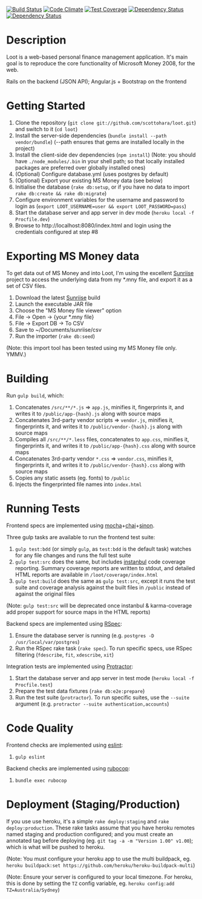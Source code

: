[![Build Status](https://travis-ci.org/scottohara/loot.svg)](https://travis-ci.org/scottohara/loot)
[![Code Climate](https://codeclimate.com/github/scottohara/loot/badges/gpa.svg)](https://codeclimate.com/github/scottohara/loot)
[![Test Coverage](https://codeclimate.com/github/scottohara/loot/badges/coverage.svg)](https://codeclimate.com/github/scottohara/loot)
[![Dependency Status](https://www.versioneye.com/user/projects/549d100c6b1b81d9a4000925/badge.svg?style=flat)](https://www.versioneye.com/user/projects/549d100c6b1b81d9a4000925)
[![Dependency Status](https://www.versioneye.com/user/projects/549d12836b1b81202d0005dc/badge.svg?style=flat)](https://www.versioneye.com/user/projects/549d12836b1b81202d0005dc)

Description
===========
Loot is a web-based personal finance management application.
It's main goal is to reproduce the core functionality of Microsoft Money 2008, for the web.

Rails on the backend (JSON API); Angular.js + Bootstrap on the frontend

Getting Started
===============
1. Clone the repository (`git clone git://github.com/scottohara/loot.git`) and switch to it (`cd loot`)
2. Install the server-side dependencies (`bundle install --path vendor/bundle`) (--path ensures that gems are installed locally in the project)
3. Install the client-side dev dependencies (`npm install`) (Note: you should have `./node_modules/.bin` in your shell path; so that locally installed packages are preferred over globally installed ones)
4. (Optional) Configure database.yml (uses postgres by default)
5. (Optional) Export your existing MS Money data (see below)
6. Initialise the database (`rake db:setup`, or if you have no data to import `rake db:create && rake db:migrate`)
7. Configure environment variables for the username and password to login as (`export LOOT_USERNAME=user && export LOOT_PASSWORD=pass`)
8. Start the database server and app server in dev mode (`heroku local -f Procfile.dev`)
9. Browse to http://localhost:8080/index.html and login using the credentials configured at step #8

Exporting MS Money data
=======================
To get data out of MS Money and into Loot, I'm using the excellent [Sunriise](http://sourceforge.net/projects/sunriise/) project to access the underlying data from my \*.mny file, and export it as a set of CSV files.

1. Download the latest [Sunriise](http://sourceforge.net/projects/sunriise/) build
2. Launch the executable JAR file
3. Choose the "MS Money file viewer" option
4. File -> Open -> {your *.mny file}
5. File -> Export DB -> To CSV
6. Save to ~/Documents/sunriise/csv
7. Run the importer (`rake db:seed`)

(Note: this import tool has been tested using my MS Money file only. YMMV.)

Building
========
Run `gulp build`, which:

1. Concatenates `/src/**/*.js` => `app.js`, minifies it, fingerprints it, and writes it to `/public/app-{hash}.js` along with source maps
2. Concatenates 3rd-party vendor scripts => `vendor.js`, minifies it, fingerprints it, and writes it to `/public/vendor-{hash}.js` along with source maps
3. Compiles all `/src/**/*.less` files, concatenates to `app.css`, minifies it, fingerprints it, and writes it to `/public/app-{hash}.css` along with source maps
4. Concatenates 3rd-party vendor `*.css` => `vendor.css`, minifies it, fingerprints it, and writes it to `/public/vendor-{hash}.css` along with source maps
5. Copies any static assets (eg. fonts) to `/public`
6. Injects the fingerprinted file names into `index.html`

Running Tests
=============
Frontend specs are implemented using [mocha](http://visionmedia.github.io/mocha/)+[chai](http://chaijs.com/)+[sinon](http://sinonjs.org/).

Three gulp tasks are available to run the frontend test suite:

1. `gulp test:bdd` (or simply `gulp`, as `test:bdd` is the default task) watches for any file changes and runs the full test suite
2. `gulp test:src` does the same, but includes [instanbul](http://gotwarlost.github.io/istanbul/) code coverage reporting. Summary coverage reports are written to stdout, and detailed HTML reports are available in `/loot/coverage/index.html`
3. `gulp test:build` does the same as `gulp test:src`, except it runs the test suite and coverage analysis against the built files in `/public` instead of against the original files

(Note: `gulp test:src` will be deprecated once instanbul & karma-coverage add proper support for source maps in the HTML reports)

Backend specs are implemented using [RSpec](http://rspec.info/):

1. Ensure the database server is running (e.g. `postgres -D /usr/local/var/postgres`)
2. Run the RSpec rake task (`rake spec`). To run specific specs, use RSpec filtering (`fdescribe`, `fit`, `xdescribe`, `xit`)

Integration tests are implemented using [Protractor](http://www.protractortest.org/#/):

1. Start the database server and app server in test mode (`heroku local -f Procfile.test`)
2. Prepare the test data fixtures (`rake db:e2e:prepare`)
3. Run the test suite (`protractor`). To run specific suites, use the `--suite` argument (e.g. `protractor --suite authentication,accounts`)

Code Quality
============
Frontend checks are implemented using [eslint](http://eslint.org):

1. `gulp eslint`

Backend checks are implemented using [rubocop](http://batsov.com/rubocop/):

1. `bundle exec rubocop`

Deployment (Staging/Production)
===============================
If you use use heroku, it's a simple `rake deploy:staging` and `rake deploy:production`. These rake tasks assume that you have heroku remotes named staging and production configured; and you must create an annotated tag before deploying (eg. `git tag -a -m "Version 1.00" v1.00`); which is what will be pushed to heroku.

(Note: You must configure your heroku app to use the multi buildpack, eg. `heroku buildpack:set https://github.com/heroku/heroku-buildpack-multi`)

(Note: Ensure your server is configured to your local timezone. For heroku, this is done by setting the `TZ` config variable, eg. `heroku config:add TZ=Australia/Sydney`)
